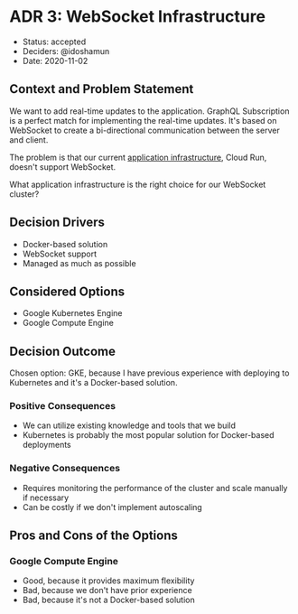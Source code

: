 # ADR 3: WebSocket Infrastructure

* Status: accepted
* Deciders: @idoshamun
* Date: 2020-11-02

## Context and Problem Statement

We want to add real-time updates to the application.
GraphQL Subscription is a perfect match for implementing the real-time updates.
It's based on WebSocket to create a bi-directional communication between the server and client.

The problem is that our current [application infrastructure](https://github.com/dailydotdev/daily/blob/master/arch/adr-001-app-infra.md), 
Cloud Run, doesn't support WebSocket.

What application infrastructure is the right choice for our WebSocket cluster?

## Decision Drivers

* Docker-based solution
* WebSocket support
* Managed as much as possible

## Considered Options

* Google Kubernetes Engine
* Google Compute Engine

## Decision Outcome

Chosen option: GKE, because I have previous experience with deploying to Kubernetes and it's a Docker-based solution.

### Positive Consequences

* We can utilize existing knowledge and tools that we build
* Kubernetes is probably the most popular solution for Docker-based deployments

### Negative Consequences

* Requires monitoring the performance of the cluster and scale manually if necessary
* Can be costly if we don't implement autoscaling

## Pros and Cons of the Options

### Google Compute Engine

* Good, because it provides maximum flexibility
* Bad, because we don't have prior experience
* Bad, because it's not a Docker-based solution

